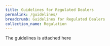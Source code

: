 ```yaml
---
title: Guidelines for Regulated Dealers
permalink: /guidelines/
breadcrumb: Guidelines for Regulated Dealers
collection_name: Regulation
---
```


The guidelines is attached here 
